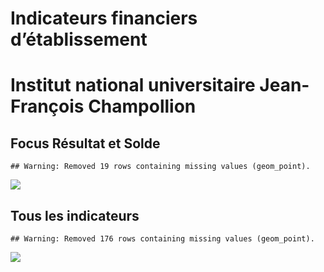 Indicateurs financiers d’établissement
================

# Institut national universitaire Jean-François Champollion

## Focus Résultat et Solde

    ## Warning: Removed 19 rows containing missing values (geom_point).

![](institut_national_universitaire_jean_françois_champollion_files/figure-gfm/etab.focus-1.png)<!-- -->

## Tous les indicateurs

    ## Warning: Removed 176 rows containing missing values (geom_point).

![](institut_national_universitaire_jean_françois_champollion_files/figure-gfm/etab-1.png)<!-- -->
